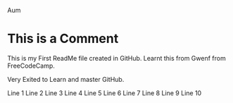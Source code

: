 Aum

# This is a Comment

This is my First ReadMe file created in GitHub.
Learnt this from Gwenf from FreeCodeCamp.

Very Exited to Learn and master GitHub.

Line 1
Line 2
Line 3
Line 4
Line 5
Line 6
Line 7
Line 8
Line 9
Line 10
